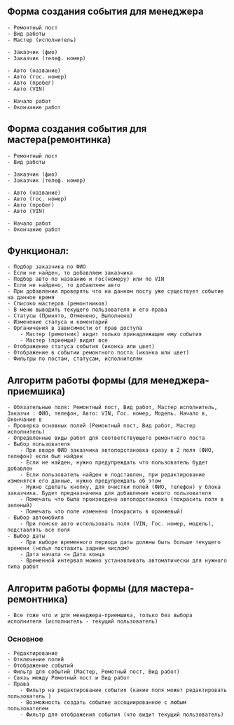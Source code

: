 ## Форма создания события для менеджера
    - Ремонтный пост
    - Вид работы
    - Мастер (исполнитель)

    - Заказчик (фио)
    - Заказчик (телеф. номер)

    - Авто (название)
    - Авто (гос. номер)
    - Авто (пробег)
    - Авто (VIN)

    - Начало работ
    - Окончание работ

## Форма создания события для мастера(ремонтинка)
    - Ремонтный пост
    - Вид работы

    - Заказчик (фио)
    - Заказчик (телеф. номер)

    - Авто (название)
    - Авто (гос. номер)
    - Авто (пробег)
    - Авто (VIN)

    - Начало работ
    - Окончание работ

## Функционал:
    - Подбор заказчика по ФИО
    - Если не найден, то добавляем заказчика
    - Подбор авто по названию и гос(номеру) или по VIN
    - Если не найдено, то добавляем авто
    - При добавлении проверять что на данном посту уже существует событие на данное время
    - Списоко мастеров (ремонтников)
    - В меню выводить текущего пользователя и его права
    - Статусы (Принято, Отменено, Выполнено)
    - Изменение статуса и коментарий
    - Органичения в зависимости от прав доступа
        - Мастер (ремотник) видит только принадлежащие ему события
        - Мастер (приемщи) видит все
    - Отображение статуса события (иконка или цвет)
    - Отображение в событии ремонтного поста (иконка или цвет)
    - Фильтры по постам, статусам, исполнителям

## Алгоритм работы формы (для менеджера-приемшика)
    - Обязательные поля: Ремонтный пост, Вид работ, Мастер исполнитель, Заказчи : ФИО, телефон, Авто: VIN, Гос. номер, Модель. Начало в, Окончание в
    - Проверка основных полей (Ремонтный пост, Вид работ, Мастер исполнитель)
    - Определенные виды работ для соответствующего ремонтного поста
    - Выбор пользователя
        - При вводе ФИО заказчика автоподстановка сразу в 2 поля (ФИО, телефон) если был найден
        - Если не найден, нужно предупреждать что пользователь будет добавлен
        - Если пользователь найден и подставлен, при редактирование изменятся его данные, нужно предупреждать об этом
        - Нужно сделать кнопку, для очистки полей (ФИО, телефон) у блока заказчика. Будет предназначена для добавление нового пользователя
        - Помечать что была произведена автоподстановка (покрасить поля в зеленый)
        - Помечать что поле изменено (покрасить в оранжевый)
    - Выбор автомобиля
        - При поиске авто использовать поля (VIN, Гос. номер, модель), подставлять все поля
    - Выбор даты
        - При выборе временного периода даты должны быть больше текущего времени (нелья поставить задним числом)
        - Дата начала <= Дата конца
        - Временной интервал можно устанавливать автоматически для нужного типа работ

## Алгоритм работы формы (для мастера-ремонтника)
    - Все тоже что и для менеджера-приемшика, только без выбора исполнителя (исполнитель - текущий пользователь)

### Основное
    - Редактирование
    - Отключение полей
    - Отображение событий
    - Фильтр для событий (Мастер, Ремотный пост, Вид работ)
    - Связь между Ремотный пост и Вид работ
    - Права
        - Фильтр на редактирование события (какие поля может редактировать пользователь )
        - Возможность создать событие ассоциированное с любым пользователем
        - Фильтр для отображения события (что видит текущий пользователь)